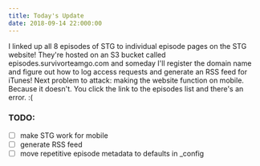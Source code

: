 ```yaml
---
title: Today's Update
date: 2018-09-14 22:000:00
---
```


I linked up all 8 episodes of STG to individual episode pages on the STG website! They're hosted on an S3 bucket called episodes.survivorteamgo.com and someday I'll register the domain name and figure out how to log access requests and generate an RSS feed for iTunes! Next problem to attack: making the website function on mobile. Because it doesn't. You click the link to the episodes list and there's an error. :(

### TODO:
- [ ] make STG work for mobile
- [ ] generate RSS feed
- [ ] move repetitive episode metadata to defaults in _config
